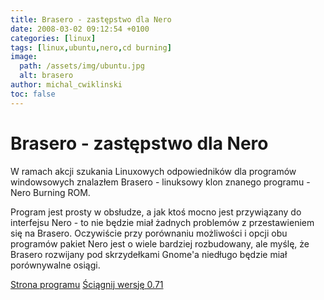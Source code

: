 ```yaml
---
title: Brasero - zastępstwo dla Nero
date: 2008-03-02 09:12:54 +0100
categories: [linux]
tags: [linux,ubuntu,nero,cd burning]
image:
  path: /assets/img/ubuntu.jpg
  alt: brasero
author: michal_cwiklinski
toc: false
---
```


# Brasero - zastępstwo dla Nero

W ramach akcji szukania Linuxowych odpowiedników dla programów windowsowych znalazłem Brasero - linuksowy klon znanego programu - Nero Burning ROM.

Program jest prosty w obsłudze, a jak ktoś mocno jest przywiązany do interfejsu Nero - to nie będzie miał żadnych problemów z przestawieniem się na Brasero. Oczywiście przy porównaniu możliwości i opcji obu programów pakiet Nero jest o wiele bardziej rozbudowany, ale myślę, że Brasero rozwijany pod skrzydełkami Gnome'a niedługo będzie miał porównywalne osiągi.

[Strona programu](http://www.gnome.org/projects/brasero/)
[Ściągnij wersję 0.71](http://ftp.gnome.org/pub/GNOME/sources/brasero/0.7/brasero-0.7.1.tar.bz2)